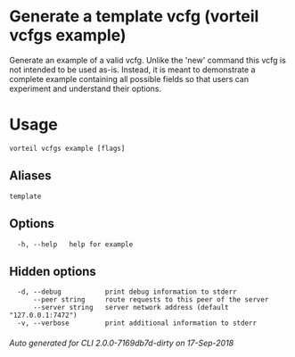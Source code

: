 # Generate a template vcfg (vorteil vcfgs example)

Generate an example of a valid vcfg. Unlike the 'new' command this vcfg is not
intended to be used as-is. Instead, it is meant to demonstrate a complete
example containing all possible fields so that users can experiment and
understand their options.

# Usage

```
vorteil vcfgs example [flags]
```

## Aliases

```
template
```

## Options

```
  -h, --help   help for example
```

## Hidden options

```
  -d, --debug           print debug information to stderr
      --peer string     route requests to this peer of the server
      --server string   server network address (default "127.0.0.1:7472")
  -v, --verbose         print additional information to stderr
```


###### Auto generated for CLI 2.0.0-7169db7d-dirty on 17-Sep-2018
